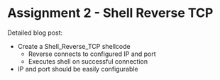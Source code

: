# Assignment 2 - Shell Reverse TCP
Detailed blog post:
  - Create a Shell_Reverse_TCP shellcode
      - Reverse connects to configured IP and port 
      - Executes shell on successful connection
  - IP and port should be easily configurable
